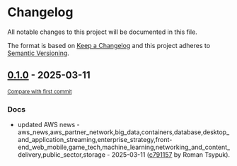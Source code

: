 # Changelog

All notable changes to this project will be documented in this file.

The format is based on [Keep a Changelog](http://keepachangelog.com/en/1.0.0/)
and this project adheres to [Semantic Versioning](http://semver.org/spec/v2.0.0.html).

<!-- insertion marker -->
## [0.1.0](https://github.com/tsypuk/aws-news/releases/tag/ver-2025-03-110.1.0) - 2025-03-11

<small>[Compare with first commit](https://github.com/tsypuk/aws-news/compare/49502f399e541eacc7600d3bdea5113917dc8fff...ver-2025-03-11)</small>

### Docs

- updated AWS news - aws_news,aws_partner_network,big_data,containers,database,desktop_and_application_streaming,enterprise_strategy,front-end_web_mobile,game_tech,machine_learning,networking_and_content_delivery,public_sector,storage - 2025-03-11 ([c791157](https://github.com/tsypuk/aws-news/commit/c791157367fbcc888754e8f8ba8d8ea96f643910) by Roman Tsypuk).


